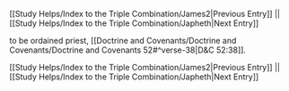 [[Study Helps/Index to the Triple Combination/James2|Previous Entry]]  ||  [[Study Helps/Index to the Triple Combination/Japheth|Next Entry]]

 to be ordained priest, [[Doctrine and Covenants/Doctrine and Covenants/Doctrine and Covenants 52#^verse-38|D&C 52:38]].

[[Study Helps/Index to the Triple Combination/James2|Previous Entry]]  ||  [[Study Helps/Index to the Triple Combination/Japheth|Next Entry]]